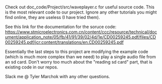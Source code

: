Check out doc_code/Project/src/waveplayer.c for useful source code. This is the most relevant code to our project.
Ignore any other tutorials you might find online, they are useless (I have tried them). 

See this link for the documentation for the soruce code:
https://www.stmicroelectronics.com.cn/content/ccc/resource/technical/document/application_note/05/fb/41/91/39/02/4d/1e/CD00259245.pdf/files/CD00259245.pdf/jcr:content/translations/en.CD00259245.pdf

Essentially the last steps to this project are modifying the example code (which is much more complex than we need) to play a
single audio file from an sd card. Don't worry too much about the "reading sd card" part, that is existing code in our repos.

Slack me @ Tyler Marchok with any other questions. 
